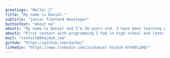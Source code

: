 ```yaml
---
greetings: "Hello! 👋"
title: "My name is Daniel."
subtitle: "junior frontend developer"
buttonText: "About me"
about1: "My name is Daniel and I’m 20 years old. I have been learning programming and different technologies for few years. Mainly I'm using React and Gatsby."
about2: "First contact with programming I had in high school and later I've started to broaden my knowledge mostly by online courses."
mail: "contact@dhajduk.com"
github: "https://github.com/danhaj"
linkedin: "https://www.linkedin.com/in/daniel-hajduk-674491200/"
---
```

